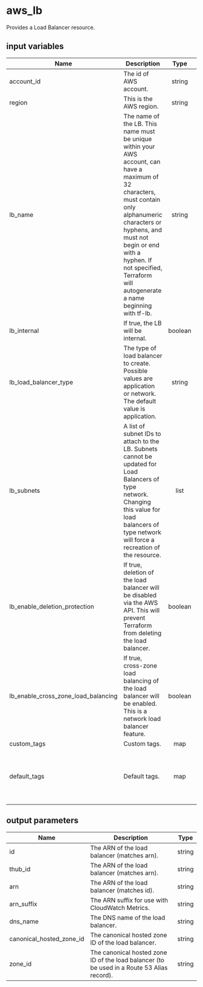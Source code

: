 # aws_lb

Provides a Load Balancer resource.

## input variables

| Name | Description | Type | Default | Required |
|------|-------------|:----:|:-----:|:-----:|
|account_id|The id of AWS account.|string||Yes|
|region|This is the AWS region.|string|us-east-1|Yes|
|lb_name|The name of the LB. This name must be unique within your AWS account, can have a maximum of 32 characters, must contain only alphanumeric characters or hyphens, and must not begin or end with a hyphen. If not specified, Terraform will autogenerate a name beginning with tf-lb.|string|{{ name }}|No|
|lb_internal|If true, the LB will be internal.|boolean|false|No|
|lb_load_balancer_type|The type of load balancer to create. Possible values are application or network. The default value is application.|string|network|No|
|lb_subnets| A list of subnet IDs to attach to the LB. Subnets cannot be updated for Load Balancers of type network. Changing this value for load balancers of type network will force a recreation of the resource.|list||Yes|
|lb_enable_deletion_protection| If true, deletion of the load balancer will be disabled via the AWS API. This will prevent Terraform from deleting the load balancer.|boolean|false|No|
|lb_enable_cross_zone_load_balancing|If true, cross-zone load balancing of the load balancer will be enabled. This is a network load balancer feature.|boolean|false|No|
|custom_tags|Custom tags.|map||No|
|default_tags|Default tags.|map|{"ThubName"= "{{ name }}","ThubCode"= "{{ code }}","ThubEnv"= "default","Description" = "Managed by TerraHub"}|No|

## output parameters

| Name | Description | Type |
|------|-------------|:----:|
|id|The ARN of the load balancer (matches arn).|string|
|thub_id|The ARN of the load balancer (matches arn).|string|
|arn|The ARN of the load balancer (matches id).|string|
|arn_suffix|The ARN suffix for use with CloudWatch Metrics.|string|
|dns_name|The DNS name of the load balancer.|string|
|canonical_hosted_zone_id|The canonical hosted zone ID of the load balancer.|string|
|zone_id|The canonical hosted zone ID of the load balancer (to be used in a Route 53 Alias record).|string|

